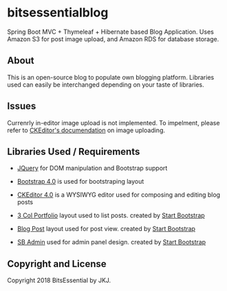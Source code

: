 # bitsessentialblog
Spring Boot MVC + Thymeleaf + Hibernate based Blog Application. Uses Amazon S3 for post image upload, and Amazon RDS for database storage.

## About
This is an open-source blog to populate own blogging platform. Libraries used can easily be interchanged depending on your taste of libraries.

## Issues
Currenrly in-editor image upload is not implemented. To impelment, please refer to 
[CKEditor's documendation](https://docs.ckeditor.com/ckeditor4/latest/guide/dev_file_upload.html) on image uploading.


## Libraries Used / Requirements
* [JQuery](https://github.com/jquery/jquery) for DOM manipulation and Bootstrap support

* [Bootstrap 4.0](https://github.com/twbs/bootstrap) is used for bootstraping layout

* [CKEditor 4.0](https://github.com/ckeditor/ckeditor-dev) is a WYSIWYG editor used for composing and editing blog posts

* [3 Col Portfolio](https://github.com/BlackrockDigital/startbootstrap-3-col-portfolio) layout used to list posts. created by [Start Bootstrap](https://startbootstrap.com/)

* [Blog Post](https://github.com/BlackrockDigital/startbootstrap-blog-post) layout used for post view. created by [Start Bootstrap](https://startbootstrap.com/)

* [SB Admin](https://github.com/BlackrockDigital/startbootstrap-sb-admin) used for admin panel design. created by [Start Bootstrap](https://startbootstrap.com/)

## Copyright and License

Copyright 2018 BitsEssential by JKJ.

